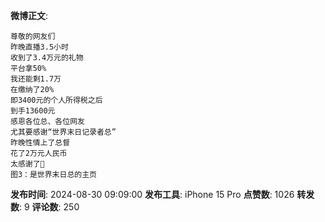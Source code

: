 **微博正文**: 
```
尊敬的网友们
昨晚直播3.5小时
收到了3.4万元的礼物
平台拿50%
我还能剩1.7万
在缴纳了20%
即3400元的个人所得税之后
到手13600元
感恩各位总、各位网友
尤其要感谢“世界末日记录者总”
昨晚性情上了总督
花了2万元人民币
太感谢了🙏
图3：是世界末日总的主页
```
**发布时间**: 2024-08-30 09:09:00
**发布工具**: iPhone 15 Pro
**点赞数**: 1026
**转发数**: 9
**评论数**: 250
